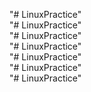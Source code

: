 "# LinuxPractice"  
"# LinuxPractice"  
"# LinuxPractice"  
"# LinuxPractice"  
"# LinuxPractice"  
"# LinuxPractice"  
"# LinuxPractice"  
